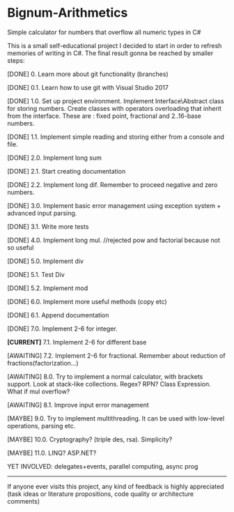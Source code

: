 ﻿# Bignum-Arithmetics #
Simple calculator for numbers that overflow all numeric types in C#

This is a small self-educational project I decided to start in order to refresh memories of writing in C#. The final result gonna be reached by smaller steps:

[DONE] 0. Learn more about git functionality (branches)

[DONE] 0.1. Learn how to use git with Visual Studio 2017

[DONE] 1.0. Set up project environment. Implement Interface\Abstract class for storing numbers. Create classes with operators overloading that inherit from the interface. These are : fixed point, fractional and 2..16-base numbers.

[DONE] 1.1. Implement simple reading and storing either from a console and file.

[DONE] 2.0. Implement long sum

[DONE] 2.1. Start creating documentation

[DONE] 2.2. Implement long dif. Remember to proceed negative and zero numbers.

[DONE] 3.0. Implement basic error management using exception system + advanced input parsing.

[DONE] 3.1. Write more tests

[DONE] 4.0. Implement long mul. //rejected pow and factorial because not so useful

[DONE] 5.0. Implement div

[DONE] 5.1. Test Div

[DONE] 5.2. Implement mod

[DONE] 6.0. Implement more useful methods (copy etc)

[DONE] 6.1. Append documentation

[DONE] 7.0. Implement 2-6 for integer.

<b>[CURRENT]</b> 7.1. Implement 2-6 for different base

[AWAITING] 7.2. Implement 2-6 for fractional. Remember about reduction of fractions(factorization...)

[AWAITING] 8.0. Try to implement a normal calculator, with brackets support. Look at stack-like collections. Regex? RPN? Class Expression. What if mul overflow?

[AWAITING] 8.1. Improve input error management

[MAYBE] 9.0. Try to implement multithreading. It can be used with low-level operations, parsing etc.

[MAYBE] 10.0. Cryptography? (triple des, rsa). Simplicity?

[MAYBE] 11.0. LINQ? ASP.NET?

YET INVOLVED: delegates+events, parallel computing, async prog

----------

If anyone ever visits this project, any kind of feedback is highly appreciated (task ideas or literature propositions, code quality or architecture comments)
